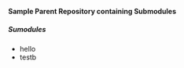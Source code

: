 <b>Sample Parent Repository containing Submodules</b>

<h5>Sumodules</h5>
<ul>
 <li>hello</li>
 <li>testb</li>
</ul>
